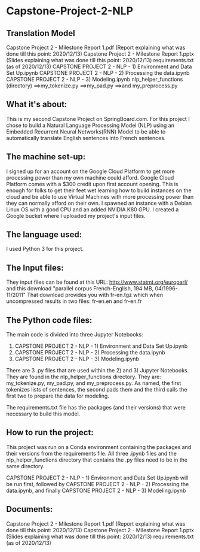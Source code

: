 # Capstone-Project-2-NLP

Translation Model
-----------------

Capstone Project 2 - Milestone Report 1.pdf (Report explaining what was done till this point: 2020/12/13)
Capstone Project 2 - Milestone Report 1.pptx (Slides explaining what was done till this point: 2020/12/13)
requirements.txt (as of 2020/12/13)
CAPSTONE PROJECT 2 - NLP - 1) Environment and Data Set Up.ipynb
CAPSTONE PROJECT 2 - NLP - 2) Processing the data.ipynb
CAPSTONE PROJECT 2 - NLP - 3) Modeling.ipynb
nlp_helper_functions (directory)
  ==>my_tokenize.py
  ==>my_pad.py
  ==>and my_preprocess.py

What it's about:
---------------
This is my second Capstone Project on SpringBoard.com. For this project I chose to build a Natural Language Processing Model (NLP) using an Embedded Recurrent Neural Networks(RNN) Model to be able to automatically translate English sentences into French sentences.


The machine set-up:
------------------
I signed up for an account on the Google Cloud Platform to get more processing power than my own machine could afford. Google Cloud Platform comes with a $300 credit upon first account opening. This is enough for folks to get their feet wet learning how to build instances on the cloud and be able to use Virtual Machines with more processing power than they can normally afford on their own. I spawned an instance with a Debian Linux OS with a good CPU and an added NVIDIA K80 GPU. I created a Google bucket where I uploaded my project's input files.


The language used:
-----------------
I used Python 3 for this project.


The Input files:
---------------
They input files can be found at this URL: http://www.statmt.org/europarl/ and this download "parallel corpus French-English, 194 MB, 04/1996-11/2011"
That download provides you with fr-en.tgz which when uncompressed results in two files: fr-en.en and fr-en.fr


The Python code files:
---------------------
The main code is divided into three Jupyter Notebooks: 
  1) CAPSTONE PROJECT 2 - NLP - 1) Environment and Data Set Up.ipynb
  2) CAPSTONE PROJECT 2 - NLP - 2) Processing the data.ipynb
  3) CAPSTONE PROJECT 2 - NLP - 3) Modeling.ipynb
 
There are 3 .py files that are used within the 2) and 3) Jupyter Notebooks. They are found in the nlp_helper_functions directory. They are: my_tokenize.py, my_pad.py, and my_preprocess.py. As named, the first tokenizes lists of sentences, the second pads them and the third calls the first two to prepare the data for modeling.

The requirements.txt file has the packages (and their versions) that were necessary to build this model.


How to run the project:
----------------------
This project was run on a Conda environment containing the packages and their versions from the requirements file. All three .ipynb files and the nlp_helper_functions directory that contains the .py files need to be in the same directory.

CAPSTONE PROJECT 2 - NLP - 1) Environment and Data Set Up.ipynb will be run first, followed by CAPSTONE PROJECT 2 - NLP - 2) Processing the data.ipynb, and finally CAPSTONE PROJECT 2 - NLP - 3) Modeling.ipynb

Documents:
---------
Capstone Project 2 - Milestone Report 1.pdf (Report explaining what was done till this point: 2020/12/13)
Capstone Project 2 - Milestone Report 1.pptx (Slides explaining what was done till this point: 2020/12/13)
requirements.txt (as of 2020/12/13)
